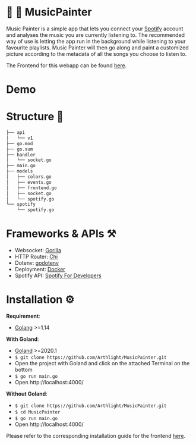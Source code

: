 # :art: :musical_note: MusicPainter
Music Painter is a simple app that lets you connect your [Spotify](https://www.spotify.com) account and analyses the music you are currently listening to. The recommended way of use is letting the app run in the background while listening to your favourite playlists. Music Painter will then go along and paint a customized picture according to the metadata of all the songs you choose to listen to.

The Frontend for this webapp can be found [here](https://github.com/Arthlight/MusicPainter-Frontend).

# Demo


# Structure :open_file_folder:
```bash
├── api
│   └── v1
├── go.mod
├── go.sum
├── handler
│   └── socket.go
├── main.go
├── models
│   ├── colors.go
│   ├── events.go
│   ├── frontend.go
│   ├── socket.go
│   └── spotify.go
└── spotify
    └── spotify.go
```

# Frameworks & APIs :hammer_and_pick:
- Websocket: [Gorilla](https://github.com/gorilla/websocket)
- HTTP Router: [Chi](https://github.com/go-chi/chi)
- Dotenv: [godotenv](https://github.com/joho/godotenv)
- Deployment: [Docker](https://www.docker.com)
- Spotify API: [Spotify For Developers](https://developer.spotify.com)

# Installation :gear:
**Requirement**:
- [Golang](https://golang.org) >=1.14

**With Goland**:
- [Goland](https://www.jetbrains.com/go/) >=2020.1
- ```$ git clone https://github.com/Arthlight/MusicPainter.git```
- Open the project with Goland and click on the attached Terminal on the bottom
- ```$ go run main.go```
- Open http://localhost:4000/

**Without Goland**:
- ```$ git clone https://github.com/Arthlight/MusicPainter.git```
- ```$ cd MusicPainter```
- ```$ go run main.go```
- Open http://localhost:4000/

Please refer to the corresponding installation guide for the frontend [here](https://github.com/Arthlight/MusicPainter-Frontend).
